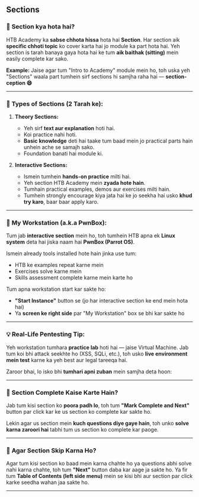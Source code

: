 ## Sections

### 🔹 **Section kya hota hai?**

HTB Academy ka **sabse chhota hissa** hota hai **Section**. Har section aik **specific chhoti topic** ko cover karta hai jo module ka part hota hai.
Yeh section is tarah banaya gaya hota hai ke tum **aik baithak (sitting)** mein easily complete kar sako.

**Example:** Jaise agar tum "Intro to Academy" module mein ho, toh uska yeh "Sections" waala part tumhein sirf sections hi samjha raha hai — **section-ception 😄**

---

### 🔹 **Types of Sections (2 Tarah ke):**

1. **Theory Sections:**

   * Yeh sirf **text aur explanation** hoti hai.
   * Koi practice nahi hoti.
   * **Basic knowledge** deti hai taake tum baad mein jo practical parts hain unhein ache se samajh sako.
   * Foundation banati hai module ki.

2. **Interactive Sections:**

   * Ismein tumhein **hands-on practice** milti hai.
   * Yeh section HTB Academy mein **zyada hote hain**.
   * Tumhain practical examples, demos aur exercises milti hain.
   * Tumhein strongly encourage kiya jata hai ke jo seekha hai usko **khud try karo**, baar baar apply karo.

---

### 🔹 **My Workstation (a.k.a PwnBox):**

Tum jab **interactive section** mein ho, toh tumhein HTB apna ek **Linux system** deta hai jiska naam hai **PwnBox (Parrot OS)**.

Ismein already tools installed hote hain jinka use tum:

* HTB ke examples repeat karne mein
* Exercises solve karne mein
* Skills assessment complete karne mein karte ho

Tum apna workstation start kar sakte ho:

* **"Start Instance"** button se (jo har interactive section ke end mein hota hai)
* Ya **screen ke right side** par "My Workstation" box se bhi kar sakte ho

---

### 💡 Real-Life Pentesting Tip:

Yeh workstation tumhara **practice lab** hoti hai — jaise Virtual Machine. Jab tum koi bhi attack seekhte ho (XSS, SQLi, etc.), toh usko **live environment mein test** karne ka yeh best aur legal tareeqa hai.

Zaroor bhai, lo isko bhi **tumhari apni zuban** mein samjha deta hoon:

---

### 🔹 **Section Complete Kaise Karte Hain?**

Jab tum kisi section ko **poora padh lo**, toh tum **"Mark Complete and Next"** button par click kar ke us section ko complete kar sakte ho.

Lekin agar us section mein **kuch questions diye gaye hain**, toh unko **solve karna zaroori hai** tabhi tum us section ko complete kar paoge.

---

### 🔸 **Agar Section Skip Karna Ho?**

Agar tum kisi section ko baad mein karna chahte ho ya questions abhi solve nahi karna chahte, toh tum **"Next"** button daba kar aage ja sakte ho.
Ya fir tum **Table of Contents (left side menu)** mein se kisi bhi aur section par click karke seedha wahan jaa sakte ho.

---


